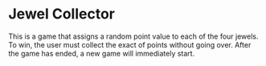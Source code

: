 # Jewel Collector

This is a game that assigns a random point value to each of the four jewels. To win, the user must collect the exact of points without going over. After the game has ended, a new game will immediately start.
